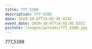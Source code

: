 ```yaml
---
title: 777_5288
description: 777_5288
date: 2020-10-07T14:02:45.014Z
event_date: 2020-10-07T14:02:45.035Z
picture: /images/uploads/777_5288.jpg
---
```

777_5288